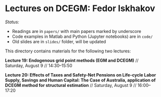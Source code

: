# Lectures on DCEGM: Fedor Iskhakov

*Status:* 
- Readings are in `papers/` with main papers marked by underscore
- Code examples in Matlab and Python (Jupyter notebooks) are in `code/`
- Old slides are in `slides/` folder, will be updated

This directory contains materials for the following two lectures:

**Lecture 19: Endogenous grid point methods (EGM and DCEGM)** // Saturday, August 9 // 14:30&ndash;15:50

**Lecture 20: Effects of Taxes and Safety-Net Pensions on Life-cycle Labor Supply, Savings and Human Capital: The Case of Australia, application of DCEGM method for structural estimation** // Saturday, August 9 // 16:00&ndash;17:20
